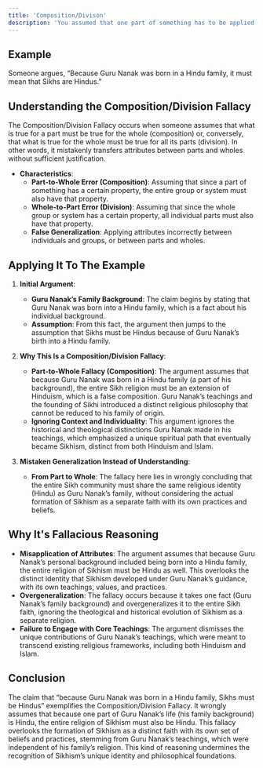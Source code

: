 ```yaml
---
title: 'Composition/Divison'
description: 'You assumed that one part of something has to be applied to all, or other, parts of it; or that the whole must apply to its parts'
---
```


## Example

Someone argues, “Because Guru Nanak was born in a Hindu family, it must mean that Sikhs are Hindus.”


## Understanding the Composition/Division Fallacy

The Composition/Division Fallacy occurs when someone assumes that what is true for a part must be true for the whole (composition) or, conversely, that what is true for the whole must be true for all its parts (division). In other words, it mistakenly transfers attributes between parts and wholes without sufficient justification.

* **Characteristics**:
  * **Part-to-Whole Error (Composition)**: Assuming that since a part of something has a certain property, the entire group or system must also have that property.
  * **Whole-to-Part Error (Division)**: Assuming that since the whole group or system has a certain property, all individual parts must also have that property.
  * **False Generalization**: Applying attributes incorrectly between individuals and groups, or between parts and wholes.



## Applying It To The Example

1. **Initial Argument**:
    * **Guru Nanak’s Family Background**: The claim begins by stating that Guru Nanak was born into a Hindu family, which is a fact about his individual background.
    * **Assumption**: From this fact, the argument then jumps to the assumption that Sikhs must be Hindus because of Guru Nanak’s birth into a Hindu family.
2. **Why This Is a Composition/Division Fallacy**:
    * **Part-to-Whole Fallacy (Composition)**: The argument assumes that because Guru Nanak was born in a Hindu family (a part of his background), the entire Sikh religion must be an extension of Hinduism, which is a false composition. Guru Nanak’s teachings and the founding of Sikhi introduced a distinct religious philosophy that cannot be reduced to his family of origin.
    * **Ignoring Context and Individuality**: This argument ignores the historical and theological distinctions Guru Nanak made in his teachings, which emphasized a unique spiritual path that eventually became Sikhism, distinct from both Hinduism and Islam.

3. **Mistaken Generalization Instead of Understanding**:
    * **From Part to Whole**: The fallacy here lies in wrongly concluding that the entire Sikh community must share the same religious identity (Hindu) as Guru Nanak’s family, without considering the actual formation of Sikhism as a separate faith with its own practices and beliefs.


## Why It's Fallacious Reasoning

* **Misapplication of Attributes**: The argument assumes that because Guru Nanak’s personal background included being born into a Hindu family, the entire religion of Sikhism must be Hindu as well. This overlooks the distinct identity that Sikhism developed under Guru Nanak’s guidance, with its own teachings, values, and practices.
* **Overgeneralization**: The fallacy occurs because it takes one fact (Guru Nanak’s family background) and overgeneralizes it to the entire Sikh faith, ignoring the theological and historical evolution of Sikhism as a separate religion.
* **Failure to Engage with Core Teachings**: The argument dismisses the unique contributions of Guru Nanak’s teachings, which were meant to transcend existing religious frameworks, including both Hinduism and Islam.



## Conclusion

The claim that “because Guru Nanak was born in a Hindu family, Sikhs must be Hindus” exemplifies the Composition/Division Fallacy. It wrongly assumes that because one part of Guru Nanak’s life (his family background) is Hindu, the entire religion of Sikhism must also be Hindu. This fallacy overlooks the formation of Sikhism as a distinct faith with its own set of beliefs and practices, stemming from Guru Nanak’s teachings, which were independent of his family’s religion. This kind of reasoning undermines the recognition of Sikhism’s unique identity and philosophical foundations.


